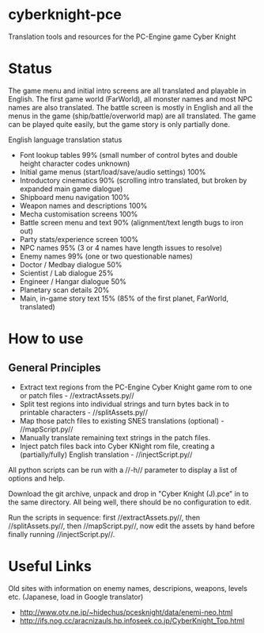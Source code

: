 cyberknight-pce
===============

Translation tools and resources for the PC-Engine game Cyber Knight

Status
======

The game menu and initial intro screens are all translated and playable in English. The first game world (FarWorld), all monster names and most NPC names are also translated. The battle screen is mostly in English and all the menus in the game (ship/battle/overworld map) are all translated. The game can be played quite easily, but the game story is only partially done.

English language translation status

  * Font lookup tables 99% (small number of control bytes and double height character codes unknown)
  * Initial game menus (start/load/save/audio settings) 100%
  * Introductory cinematics 90% (scrolling intro translated, but broken by expanded main game dialogue)
  * Shipboard menu navigation 100%
  * Weapon names and descriptions 100%
  * Mecha customisation screens 100%
  * Battle screen menu and text 90% (alignment/text length bugs to iron out)
  * Party stats/experience screen 100%
  * NPC names 95% (3 or 4 names have length issues to resolve)
  * Enemy names 99% (one or two questionable names)
  * Doctor / Medbay dialogue 50%
  * Scientist / Lab dialogue 25%
  * Engineer / Hangar dialogue 50%
  * Planetary scan details 20%
  * Main, in-game story text 15% (85% of the first planet, FarWorld, translated)

How to use
==========

## General Principles

  - Extract text regions from the PC-Engine Cyber Knight game rom to one or patch files - //extractAssets.py//
  - Split test regions into individual strings and turn bytes back in to printable characters - //splitAssets.py//
  - Map those patch files to existing SNES translations (optional) - //mapScript.py//
  - Manually translate remaining text strings in the patch files.
  - Inject patch files back into Cyber KNight rom file, creating a (partially/fully) English translation - //injectScript.py//
  
All python scripts can be run with a //-h// parameter to display a list of options and help.
  
Download the git archive, unpack and drop in "Cyber Knight (J).pce" in to the same directory. All being well, there should be no configuration to edit.

Run the scripts in sequence: first //extractAssets.py//, then //splitAssets.py//, then //mapScript.py//, now edit the assets by hand before finally running //injectScript.py//.
    
Useful Links
============

Old sites with information on enemy names, descripions, weapons, levels etc. (Japanese, load in Google translator)

  * http://www.otv.ne.jp/~hidechus/pcesknight/data/enemi-neo.html
  * http://ifs.nog.cc/aracnizauls.hp.infoseek.co.jp/CyberKnight_Top.html
